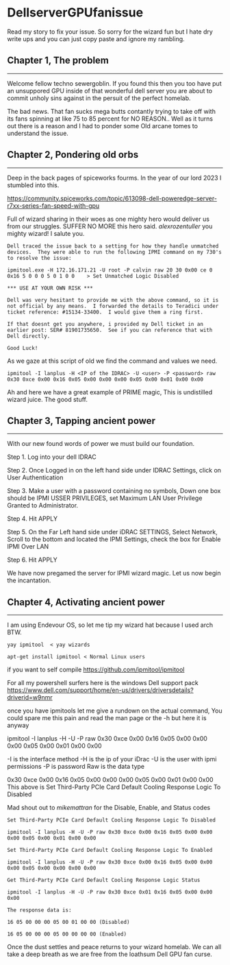 # DellserverGPUfanissue
Read my story to fix your issue.
So sorry for the wizard fun but I hate dry write ups and you can just copy paste and ignore my rambling. 

## Chapter 1, The problem
---
Welcome fellow techno sewergoblin. If you found this then you too have put an unsuppored GPU inside of that wonderful dell server you are about to commit unholy sins against in the persuit of the perfect homelab. 

The bad news. That fan sucks mega butts contantly trying to take off with its fans spinning at like 75 to 85 percent for NO REASON.. Well as it turns out there is a reason and I had to ponder some Old arcane tomes to understand the issue.


## Chapter 2, Pondering old orbs
---
Deep in the back pages of spiceworks fourms. In the year of our lord 2023 I stumbled into this.

https://community.spiceworks.com/topic/613098-dell-poweredge-server-r7xx-series-fan-speed-with-gpu

Full of wizard sharing in their woes as one mighty hero would deliver us from our struggles. SUFFER NO MORE this hero said. *alexrozentuller* you mighty wizard! I salute you.

```
Dell traced the issue back to a setting for how they handle unmatched devices.  They were able to run the following IPMI command on my 730's to resolve the issue:

ipmitool.exe -H 172.16.171.21 -U root -P calvin raw 20 30 0x00 ce 0 0x16 5 0 0 0 5 0 1 0 0    > Set Unmatched Logic Disabled

*** USE AT YOUR OWN RISK ***﻿

﻿Dell was very hesitant to provide me with the above command, so it is not official by any means.  I forwarded the details to Teradici under ticket reference: #15134-33400.  ﻿I would give them a ring first.

If that doesnt get you anywhere, i provided my Dell ticket in an earlier post: SER# 81901735650.﻿  See if you can reference that with Dell directly.

Good Luck!

```
As we gaze at this script of old we find the command and values we need.

```
ipmitool -I lanplus -H <IP of the IDRAC> -U <user> -P <password> raw 0x30 0xce 0x00 0x16 0x05 0x00 0x00 0x00 0x05 0x00 0x01 0x00 0x00
```

Ah and here we have a great example of PRIME magic, This is undistilled wizard juice. The good stuff.

## Chapter 3, Tapping ancient power
---

With our new found words of power we must build our foundation.

Step 1. Log into your dell IDRAC

Step 2. Once Logged in on the left hand side under IDRAC Settings, click on User Authentication

Step 3. Make a user with a password containing no symbols, Down one box should be IPMI USSER PRIVILEGES, set Maximum LAN User Privilege Granted to Administrator.

Step 4. Hit APPLY

Step 5. On the Far Left hand side under iDRAC SETTINGS, Select Network, Scroll to the bottom and located the IPMI Settings, check the box for Enable IPMI Over LAN

Step 6. Hit APPLY

We have now pregamed the server for IPMI wizard magic. Let us now begin the incantation.

## Chapter 4, Activating ancient power
---

I am using Endevour OS, so let me tip my wizard hat because I used arch BTW.

```
yay ipmitool  < yay wizards

apt-get install ipmitool < Normal Linux users
```
if you want to self compile
https://github.com/ipmitool/ipmitool

For all my powershell surfers here is the windows Dell support pack 
https://www.dell.com/support/home/en-us/drivers/driversdetails?driverid=w9nmr

once you have ipmitools let me give a rundown on the actual command, You could spare me this pain and read the man page or the -h but here it is anyway

ipmitool -I lanplus -H <IP of the IDRAC> -U <user> -P <password> raw 0x30 0xce 0x00 0x16 0x05 0x00 0x00 0x00 0x05 0x00 0x01 0x00 0x00

-I is the interface method 
-H is the ip of your iDrac 
-U is the user with ipmi permissions
-P is password
Raw is the data type

0x30 0xce 0x00 0x16 0x05 0x00 0x00 0x00 0x05 0x00 0x01 0x00 0x00
This above is Set Third-Party PCIe Card Default Cooling Response Logic To Disabled

Mad shout out to *mikemattran* for the Disable, Enable, and Status codes

```
Set Third-Party PCIe Card Default Cooling Response Logic To Disabled

ipmitool -I lanplus -H -U -P raw 0x30 0xce 0x00 0x16 0x05 0x00 0x00 0x00 0x05 0x00 0x01 0x00 0x00 

Set Third-Party PCIe Card Default Cooling Response Logic To Enabled

ipmitool -I lanplus -H -U -P raw 0x30 0xce 0x00 0x16 0x05 0x00 0x00 0x00 0x05 0x00 0x00 0x00 0x00 

Get Third-Party PCIe Card Default Cooling Response Logic Status

ipmitool -I lanplus -H -U -P raw 0x30 0xce 0x01 0x16 0x05 0x00 0x00 0x00 

The response data is:

16 05 00 00 00 05 00 01 00 00 (Disabled)

﻿16 05 00 00 00 05 00 00 00 00 (Enabled)
```

Once the dust settles and peace returns to your wizard homelab. We can all take a deep breath as we are free from the loathsum Dell GPU fan curse.

